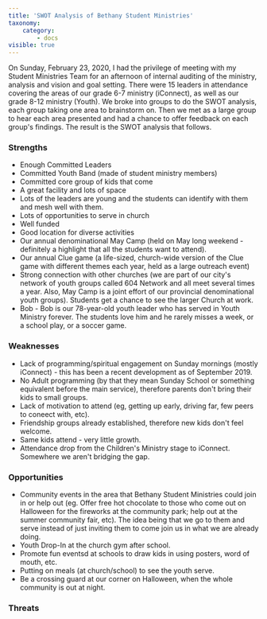 ```yaml
---
title: 'SWOT Analysis of Bethany Student Ministries'
taxonomy:
    category:
        - docs
visible: true
---
```


On Sunday, February 23, 2020, I had the privilege of meeting with my Student Ministries Team for an afternoon of internal auditing of the ministry, analysis and vision and goal setting. There were 15 leaders in attendance covering the areas of our grade 6-7 ministry (iConnect), as well as our grade 8-12 ministry (Youth). We broke into groups to do the SWOT analysis, each group taking one area to brainstorm on. Then we met as a large group to hear each area presented and had a chance to offer feedback on each group's findings. The result is the SWOT analysis that follows. 

### Strengths
* Enough Committed Leaders
* Committed Youth Band (made of student ministry members)
* Committed core group of kids that come
* A great facility and lots of space
* Lots of the leaders are young and the students can identify with them and mesh well with them.
* Lots of opportunities to serve in church
* Well funded
* Good location for diverse activities
* Our annual denominational May Camp (held on May long weekend - definitely a highlight that all the students want to attend).
* Our annual Clue game (a life-sized, church-wide version of the Clue game with different themes each year, held as a large outreach event)
* Strong connection with other churches (we are part of our city's network of youth groups called 604 Network and all meet several times a year. Also, May Camp is a joint effort of our provincial denominational youth groups). Students get a chance to see the larger Church at work.
* Bob - Bob is our 78-year-old youth leader who has served in Youth Ministry forever. The students love him and he rarely misses a week, or a school play, or a soccer game. 

### Weaknesses
* Lack of programming/spiritual engagement on Sunday mornings (mostly iConnect) - this has been a recent development as of September 2019. 
* No Adult programming (by that they mean Sunday School or something equivalent before the main service), therefore parents don't bring their kids to small groups.
* Lack of motivation to attend (eg, getting up early, driving far, few peers to coneect with, etc).
* Friendship groups already established, therefore new kids don't feel welcome. 
* Same kids attend - very little growth.
* Attendance drop from the Children's Ministry stage to iConnect. Somewhere we aren't bridging the gap.

### Opportunities
* Community events in the area that Bethany Student Ministries could join in or help out (eg. Offer free hot chocolate to those who come out on Halloween for the fireworks at the community park; help out at the summer community fair, etc). The idea being that we go to them and serve instead of just inviting them to come join us in what we are already doing.
* Youth Drop-In at the church gym after school.
* Promote fun eventsd at schools to draw kids in using posters, word of mouth, etc.
* Putting on meals (at church/school) to see the youth serve.
* Be a crossing guard at our corner on Halloween, when the whole community is out at night. 

### Threats


